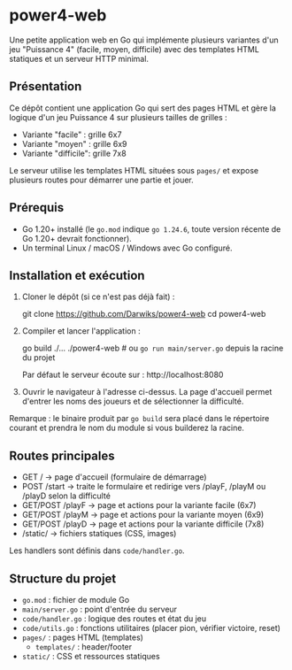 # power4-web

Une petite application web en Go qui implémente plusieurs variantes d'un jeu "Puissance 4" (facile, moyen, difficile) avec des templates HTML statiques et un serveur HTTP minimal.

## Présentation

Ce dépôt contient une application Go qui sert des pages HTML et gère la logique d'un jeu Puissance 4 sur plusieurs tailles de grilles :

- Variante "facile" : grille 6x7
- Variante "moyen"  : grille 6x9
- Variante "difficile": grille 7x8

Le serveur utilise les templates HTML situées sous `pages/` et expose plusieurs routes pour démarrer une partie et jouer.

## Prérequis

- Go 1.20+ installé (le `go.mod` indique `go 1.24.6`, toute version récente de Go 1.20+ devrait fonctionner).
- Un terminal Linux / macOS / Windows avec Go configuré.

## Installation et exécution

1. Cloner le dépôt (si ce n'est pas déjà fait) :

	git clone https://github.com/Darwiks/power4-web
	cd power4-web

2. Compiler et lancer l'application :

	go build ./...
	./power4-web   # ou `go run main/server.go` depuis la racine du projet

	Par défaut le serveur écoute sur : http://localhost:8080

3. Ouvrir le navigateur à l'adresse ci-dessus. La page d'accueil permet d'entrer les noms des joueurs et de sélectionner la difficulté.

Remarque : le binaire produit par `go build` sera placé dans le répertoire courant et prendra le nom du module si vous builderez la racine.

## Routes principales

- GET /         -> page d'accueil (formulaire de démarrage)
- POST /start   -> traite le formulaire et redirige vers /playF, /playM ou /playD selon la difficulté
- GET/POST /playF -> page et actions pour la variante facile (6x7)
- GET/POST /playM -> page et actions pour la variante moyen (6x9)
- GET/POST /playD -> page et actions pour la variante difficile (7x8)
- /static/     -> fichiers statiques (CSS, images)

Les handlers sont définis dans `code/handler.go`.

## Structure du projet

- `go.mod`              : fichier de module Go
- `main/server.go`      : point d'entrée du serveur
- `code/handler.go`     : logique des routes et état du jeu
- `code/utils.go`       : fonctions utilitaires (placer pion, vérifier victoire, reset)
- `pages/`              : pages HTML (templates)
  - `templates/`        : header/footer
- `static/`             : CSS et ressources statiques
